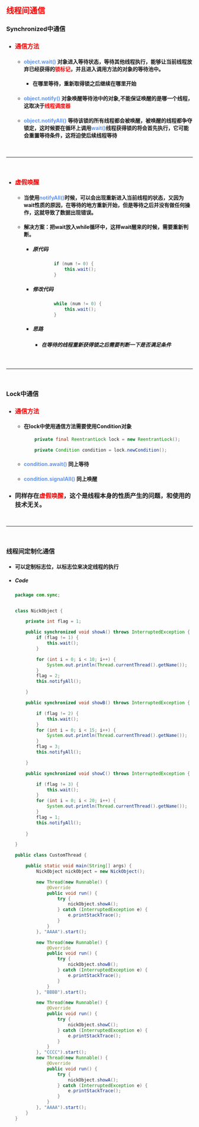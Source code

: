 ## <font color='red'>线程间通信</font>



### Synchronized中通信



- ### <font color='red'>通信方法</font>
  - #### <font color='cornflowerblue'>object.wait() </font>对象进入等待状态，等待其他线程执行，能够让当前线程放弃已经获得的<font color='red'>锁标记</font>，并且进入调用方法的对象的等待池中。

    - #### 在哪里等待，重新取得锁之后继续在哪里开始

  - #### <font color='cornflowerblue'>object.notify()</font> 对象唤醒等待池中的对象,不能保证唤醒的是哪一个线程，这取决于<font color='red'>线程调度器</font>

  - #### <font color='cornflowerblue'>object.notifyAll() </font> 等待该锁的所有线程都会被唤醒，被唤醒的线程都争夺锁定，这时候要在循环上调用<font color='cornflowerblue'>wait()</font>线程获得锁的将会首先执行，它可能会重置等待条件，这将迫使后续线程等待 



</br><hr></br>



- ### <font color='red'>虚假唤醒</font>
  - #### 当使用<font color='cornflowerblue'>notifyAll()</font>时候，可以会出现重新进入当前线程的状态，又因为wait性质的原因，在等待的地方重新开始，但是等待之后并没有做任何操作，这就导致了数据出现错误。

  - #### 解决方案：把wait放入while循环中，这样wait醒来的时候，需要重新判断。

    - ##### 原代码

      ```java
              if (num != 0) {
                  this.wait();
              }
      ```

    - ##### 修改代码

      ```java
              while (num != 0) {
                  this.wait();
              }
      ```

    - ##### 思路

      - ##### 在等待的线程重新获得锁之后需要判断一下是否满足条件



</br><hr></br>



### Lock中通信



- ### <font color='red'>通信方法</font>

  - #### 在lock中使用通信方法需要使用Condition对象

    ```java
        private final ReentrantLock lock = new ReentrantLock();
    
        private Condition condition = lock.newCondition();
    ```

  - #### <font color='cornflowerblue'>condition.await()</font> 同上等待

  - #### <font color='cornflowerblue'>condition.signalAll()</font> 同上唤醒 

- ### 同样存在<font color='red'>虚假唤醒</font>，这个是线程本身的性质产生的问题，和使用的技术无关。



</br><hr></br>





### 线程间定制化通信



- #### 可以定制标志位，以标志位来决定线程的执行

- ##### Code

  ```java
  package com.sync;
  
  
  class NickObject {
  
      private int flag = 1;
  
      public synchronized void showA() throws InterruptedException {
          if (flag != 1) {
              this.wait();
          }
  
          for (int i = 0; i < 10; i++) {
              System.out.println(Thread.currentThread().getName());
          }
          flag = 2;
          this.notifyAll();
  
      }
  
      public synchronized void showB() throws InterruptedException {
  
          if (flag != 2) {
              this.wait();
          }
          for (int i = 0; i < 15; i++) {
              System.out.println(Thread.currentThread().getName());
          }
          flag = 3;
          this.notifyAll();
  
      }
  
      public synchronized void showC() throws InterruptedException {
  
          if (flag != 3) {
              this.wait();
          }
          for (int i = 0; i < 20; i++) {
              System.out.println(Thread.currentThread().getName());
          }
          flag = 1;
          this.notifyAll();
          
      }
  
  }
  
  public class CustomThread {
  
      public static void main(String[] args) {
          NickObject nickObject = new NickObject();
  
          new Thread(new Runnable() {
              @Override
              public void run() {
                  try {
                      nickObject.showA();
                  } catch (InterruptedException e) {
                      e.printStackTrace();
                  }
              }
          }, "AAAA").start();
  
          new Thread(new Runnable() {
              @Override
              public void run() {
                  try {
                      nickObject.showB();
                  } catch (InterruptedException e) {
                      e.printStackTrace();
                  }
              }
          }, "BBBB").start();
  
          new Thread(new Runnable() {
              @Override
              public void run() {
                  try {
                      nickObject.showC();
                  } catch (InterruptedException e) {
                      e.printStackTrace();
                  }
              }
          }, "CCCC").start();
          new Thread(new Runnable() {
              @Override
              public void run() {
                  try {
                      nickObject.showA();
                  } catch (InterruptedException e) {
                      e.printStackTrace();
                  }
              }
          }, "AAAA").start();
      }
  }
  
  ```

  
